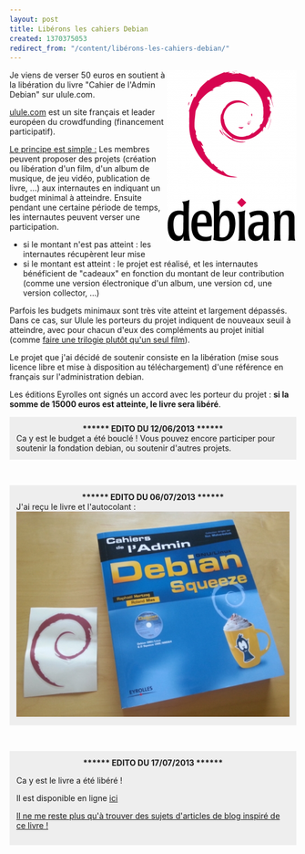 ```yaml
---
layout: post
title: Libérons les cahiers Debian
created: 1370375053
redirect_from: "/content/libérons-les-cahiers-debian/"
---
```

<div style="float:right">
<img src="/sites/xavierraffin.com/files/logo_debian.png" />
</div>

Je viens de verser 50 euros en soutient à la libération du livre "Cahier de l'Admin Debian" sur ulule.com.

<a href="fr.ulule.com"  target="_blank">ulule.com</a> est un site français et leader européen du crowdfunding (financement participatif).

<u>Le principe est simple :</u>
Les membres peuvent proposer des projets (création ou libération d'un film, d'un album de musique, de jeu vidéo, publication de livre, ...) aux internautes en indiquant un budget minimal à atteindre.
Ensuite pendant une certaine période de temps, les internautes peuvent verser une participation.
<ul>
<li>si le montant n'est pas atteint : les internautes récupèrent leur mise</li>
<li>si le montant est atteint : le projet est réalisé, et les internautes bénéficient de "cadeaux" en fonction du montant de leur contribution (comme une version électronique d'un album, une version cd, une version collector, ...)</li>
</ul>

Parfois les budgets minimaux sont très vite atteint et largement dépassés.
Dans ce cas, sur Ulule les porteurs du projet indiquent de nouveaux seuil à atteindre, avec pour chacun d'eux des compléments au projet initial (comme <a href="http://fr.ulule.com/noob-le-film/" target="_blank">faire une trilogie plutôt qu'un seul film</a>).

Le projet que j'ai décidé de soutenir consiste en la libération (mise sous licence libre et mise à disposition au téléchargement) d'une référence en français sur l'administration debian.

Les éditions Eyrolles ont signés un accord avec les porteur du projet : <b>si la somme de 15000 euros est atteinte, le livre sera libéré</b>.

<div style="background:#EEE; padding:12px">
<center><b>****** EDITO DU 12/06/2013 ******</b></center>
Ca y est le budget a été bouclé !
Vous pouvez encore participer pour soutenir la fondation debian, ou soutenir d'autres projets.
</div>

&nbsp;

<div style="background:#EEE; padding:12px">
<center><b>****** EDITO DU 06/07/2013 ******</b></center>
J'ai reçu le livre et l'autocolant :
<center><img src="/sites/xavierraffin.com/files/recompense-liberation-cahier-debian.jpg" /></center>
</div>

&nbsp;

<div style="background:#EEE; padding:12px">
<center><b>****** EDITO DU 17/07/2013 ******</b></center>

Ca y est le livre a été libéré !

Il est disponible en ligne <a href="http://debian-handbook.info/browse/fr-FR/stable/" target="_blank">ici</i>

Il ne me reste plus qu'à trouver des sujets d'articles de blog inspiré de ce livre !
</div>
